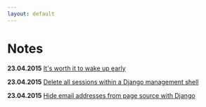 ```yaml
---
layout: default
---
```


# Notes

**23.04.2015** [It's worth it to wake up early](3)

**23.04.2015** [Delete all sessions within a Django management shell](2)

**23.04.2015** [Hide email addresses from page source with Django](1)

